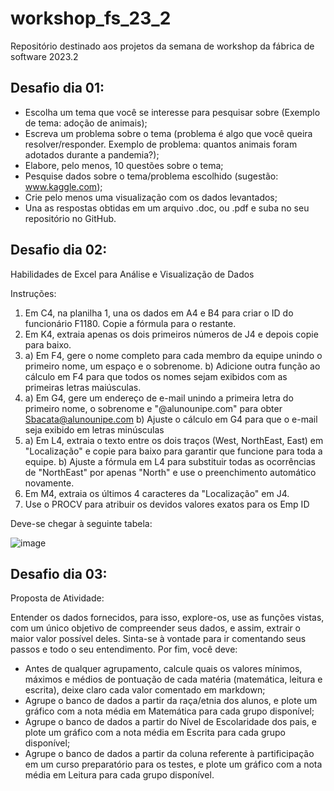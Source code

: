 # workshop_fs_23_2
Repositório destinado aos projetos da semana de workshop da fábrica de software 2023.2

## Desafio dia 01:

- Escolha um tema que você se interesse para pesquisar sobre (Exemplo de tema:
adoção de animais);
- Escreva um problema sobre o tema (problema é algo que você queira
resolver/responder. Exemplo de problema: quantos animais foram adotados durante
a pandemia?);
- Elabore, pelo menos, 10 questões sobre o tema;
- Pesquise dados sobre o tema/problema escolhido (sugestão: www.kaggle.com);
- Crie pelo menos uma visualização com os dados levantados;
- Una as respostas obtidas em um arquivo .doc, ou .pdf e suba no seu repositório no
GitHub.

## Desafio dia 02:

Habilidades de Excel para Análise e Visualização de Dados

Instruções:

1) Em C4, na planilha 1, una os dados em A4 e B4 para criar o ID do funcionário F1180. Copie a fórmula para o restante.
2) Em K4, extraia apenas os dois primeiros números de J4 e depois copie para baixo.
3) a) Em F4, gere o nome completo para cada membro da equipe unindo o primeiro nome, um espaço e o sobrenome.
   b) Adicione outra função ao cálculo em F4 para que todos os nomes sejam exibidos com as primeiras letras maiúsculas. 
4) a) Em G4, gere um endereço de e-mail unindo a primeira letra do primeiro nome, o sobrenome e "@alunounipe.com" para obter Sbacata@alunounipe.com
   b) Ajuste o cálculo em G4 para que o e-mail seja exibido em letras minúsculas
5) a) Em L4, extraia o texto entre os dois traços (West, NorthEast, East) em "Localização" e copie para baixo para garantir que funcione para toda a equipe.
   b) Ajuste a fórmula em L4 para substituir todas as ocorrências de "NorthEast" por apenas "North" e use o preenchimento automático novamente.
6) Em M4, extraia os últimos 4 caracteres da "Localização" em J4.
7) Use o PROCV para atribuir os devidos valores exatos para os Emp ID

Deve-se chegar à seguinte tabela:

![image](https://github.com/a-danielabarreto/workshop_fs_23_2/assets/129341716/08983255-b4d8-4213-9a2e-02a490052307)

## Desafio dia 03:

Proposta de Atividade:

Entender os dados fornecidos, para isso, explore-os, use as funções vistas, com um único objetivo de compreender seus dados, e assim, extrair o maior valor possível deles. Sinta-se à vontade para ir comentando seus passos e todo o seu entendimento. Por fim, você deve:

- Antes de qualquer agrupamento, calcule quais os valores mínimos, máximos e médios de pontuação de cada matéria (matemática, leitura e escrita), deixe claro cada valor comentado em markdown;
- Agrupe o banco de dados a partir da raça/etnia dos alunos, e plote um gráfico com a nota média em Matemática para cada grupo disponível;
- Agrupe o banco de dados a partir do Nível de Escolaridade dos pais, e plote um gráfico com a nota média em Escrita para cada grupo disponível;
- Agrupe o banco de dados a partir da coluna referente à partificipação em um curso preparatório para os testes, e plote um gráfico com a nota média em Leitura para cada grupo disponível.

